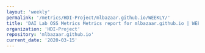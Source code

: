 ```yaml
---
layout: 'weekly'
permalink: '/metrics/HDI-Project/mlbazaar.github.io/WEEKLY/'
title: 'DAI Lab OSS Metrics Metrics report for mlbazaar.github.io | WEEKLY-REPORT-2020-03-15'
organization: 'HDI-Project'
repository: 'mlbazaar.github.io'
current_date: '2020-03-15'
---
```

